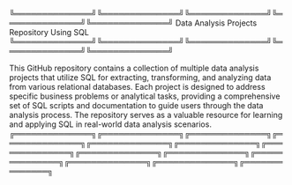 ╚══════════════╝╚══════════════╝╚══════════════╝╚══════════════╝╚══════════════╝ Data Analysis Projects Repository Using SQL ╚══════════════╝╚══════════════╝╚══════════════╝╚══════════════╝╚══════════════╝

This GitHub repository contains a collection of multiple data analysis projects that utilize SQL for extracting, transforming, and analyzing data from various relational databases. 
Each project is designed to address specific business problems or analytical tasks, providing a comprehensive set of SQL scripts and documentation to guide users through the data analysis process. 
The repository serves as a valuable resource for learning and applying SQL in real-world data analysis scenarios.
╔══════════════╗╔══════════════╗╔══════════════╗╔══════════════╗╔══════════════╗╔══════════════╗╔══════════════╗╔══════════════╗╔══════════════╗╔══════════════╗╔══════════════╗╔══════════════╗╔══════════════╗
